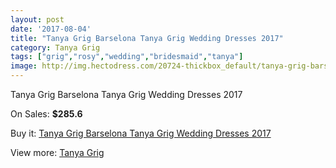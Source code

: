 ```yaml
---
layout: post
date: '2017-08-04'
title: "Tanya Grig Barselona Tanya Grig Wedding Dresses 2017"
category: Tanya Grig
tags: ["grig","rosy","wedding","bridesmaid","tanya"]
image: http://img.hectodress.com/20724-thickbox_default/tanya-grig-barselona-tanya-grig-wedding-dresses-2013.jpg
---
```

Tanya Grig Barselona Tanya Grig Wedding Dresses 2017

On Sales: **$285.6**
<a href="https://www.hectodress.com/tanya-grig/9547-tanya-grig-barselona-tanya-grig-wedding-dresses-2013.html"><amp-img layout="responsive" width="600" height="600" src="//img.hectodress.com/20724-thickbox_default/tanya-grig-barselona-tanya-grig-wedding-dresses-2013.jpg" alt="Tanya Grig Barselona Tanya Grig Wedding Dresses 2017 0" /></a>
<a href="https://www.hectodress.com/tanya-grig/9547-tanya-grig-barselona-tanya-grig-wedding-dresses-2013.html"><amp-img layout="responsive" width="600" height="600" src="//img.hectodress.com/20729-thickbox_default/tanya-grig-barselona-tanya-grig-wedding-dresses-2013.jpg" alt="Tanya Grig Barselona Tanya Grig Wedding Dresses 2017 1" /></a>
<a href="https://www.hectodress.com/tanya-grig/9547-tanya-grig-barselona-tanya-grig-wedding-dresses-2013.html"><amp-img layout="responsive" width="600" height="600" src="//img.hectodress.com/20728-thickbox_default/tanya-grig-barselona-tanya-grig-wedding-dresses-2013.jpg" alt="Tanya Grig Barselona Tanya Grig Wedding Dresses 2017 2" /></a>
<a href="https://www.hectodress.com/tanya-grig/9547-tanya-grig-barselona-tanya-grig-wedding-dresses-2013.html"><amp-img layout="responsive" width="600" height="600" src="//img.hectodress.com/20727-thickbox_default/tanya-grig-barselona-tanya-grig-wedding-dresses-2013.jpg" alt="Tanya Grig Barselona Tanya Grig Wedding Dresses 2017 3" /></a>
<a href="https://www.hectodress.com/tanya-grig/9547-tanya-grig-barselona-tanya-grig-wedding-dresses-2013.html"><amp-img layout="responsive" width="600" height="600" src="//img.hectodress.com/20726-thickbox_default/tanya-grig-barselona-tanya-grig-wedding-dresses-2013.jpg" alt="Tanya Grig Barselona Tanya Grig Wedding Dresses 2017 4" /></a>
<a href="https://www.hectodress.com/tanya-grig/9547-tanya-grig-barselona-tanya-grig-wedding-dresses-2013.html"><amp-img layout="responsive" width="600" height="600" src="//img.hectodress.com/20725-thickbox_default/tanya-grig-barselona-tanya-grig-wedding-dresses-2013.jpg" alt="Tanya Grig Barselona Tanya Grig Wedding Dresses 2017 5" /></a>

Buy it: [Tanya Grig Barselona Tanya Grig Wedding Dresses 2017](https://www.hectodress.com/tanya-grig/9547-tanya-grig-barselona-tanya-grig-wedding-dresses-2013.html "Tanya Grig Barselona Tanya Grig Wedding Dresses 2017")

View more: [Tanya Grig](https://www.hectodress.com/158-tanya-grig "Tanya Grig")
